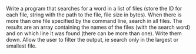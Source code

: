 Write a program that searches for a word in a list of files (store the ID for each file, string with the path to the file, file size in bytes). When there is more than one file specified by the command line, search in all files. The results are an array containing the names of the files (with the search word) and on which line it was found (there can be more than one). Write them down. Allow the user to filter the output, ie search only in the largest or smallest file. 
